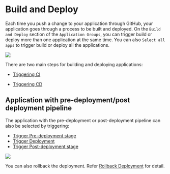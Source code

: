 # Build and Deploy

Each time you push a change to your application through GitHub, your application goes through a process to be built and deployed. On the `Build and Deploy` section of the `Application Groups`, you can trigger build or deploy more than one application at the same time. You can also `Select all apps` to trigger build or deploy all the applications. 

![](https://devtron-public-asset.s3.us-east-2.amazonaws.com/images/application-groups/build-and-deploy-app-groups.jpg)


There are two main steps for building and deploying applications:

* [Triggering CI](triggering-ci.md)

* [Triggering CD](triggering-cd.md)


## Application with pre-deployment/post deployment pipeline

The application with the pre-deployment or post-deployment pipeline can also be selected by triggering:

* [Trigger Pre-deployment stage](https://docs.devtron.ai/v/v0.6/usage/applications/creating-application/cd-pipeline#3.-pre-deployment-stage)
* [Trigger Deployment](https://docs.devtron.ai/v/v0.6/usage/applications/creating-application/cd-pipeline#4.-deployment-stage)
* [Trigger Post-deployment stage](https://docs.devtron.ai/v/v0.6/usage/applications/creating-application/cd-pipeline#5.-post-deployment-stage)


![](https://devtron-public-asset.s3.us-east-2.amazonaws.com/images/application-groups/pre-deployment-app-groups.jpg)


You can also rollback the deployment. Refer [Rollback Deployment](rollback-deployment.md) for detail.

